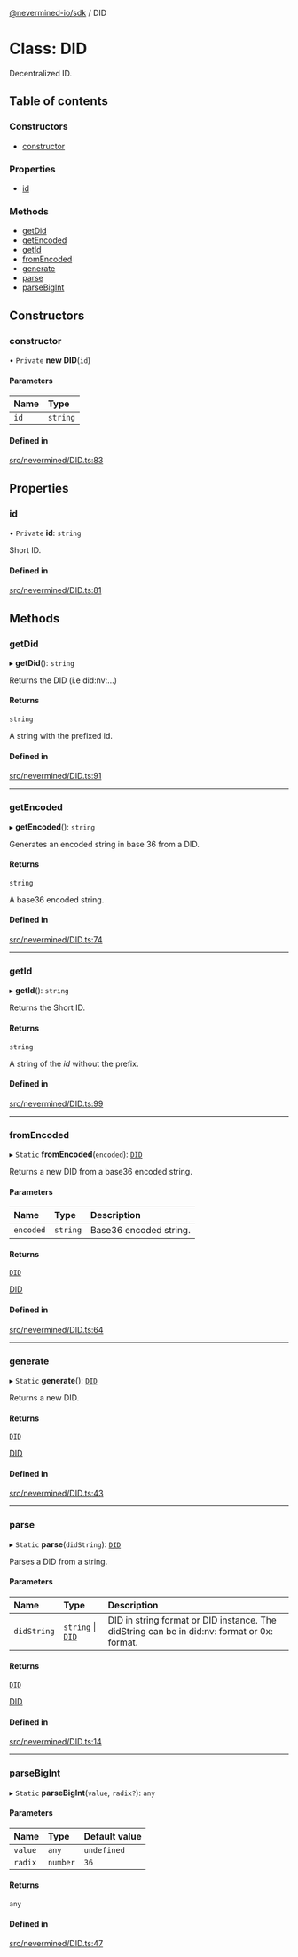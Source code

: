 [@nevermined-io/sdk](../code-reference.md) / DID

# Class: DID

Decentralized ID.

## Table of contents

### Constructors

- [constructor](DID.md#constructor)

### Properties

- [id](DID.md#id)

### Methods

- [getDid](DID.md#getdid)
- [getEncoded](DID.md#getencoded)
- [getId](DID.md#getid)
- [fromEncoded](DID.md#fromencoded)
- [generate](DID.md#generate)
- [parse](DID.md#parse)
- [parseBigInt](DID.md#parsebigint)

## Constructors

### constructor

• `Private` **new DID**(`id`)

#### Parameters

| Name | Type     |
| :--- | :------- |
| `id` | `string` |

#### Defined in

[src/nevermined/DID.ts:83](https://github.com/nevermined-io/sdk-js/blob/bb26f8ab/src/nevermined/DID.ts#L83)

## Properties

### id

• `Private` **id**: `string`

Short ID.

#### Defined in

[src/nevermined/DID.ts:81](https://github.com/nevermined-io/sdk-js/blob/bb26f8ab/src/nevermined/DID.ts#L81)

## Methods

### getDid

▸ **getDid**(): `string`

Returns the DID (i.e did:nv:...)

#### Returns

`string`

A string with the prefixed id.

#### Defined in

[src/nevermined/DID.ts:91](https://github.com/nevermined-io/sdk-js/blob/bb26f8ab/src/nevermined/DID.ts#L91)

---

### getEncoded

▸ **getEncoded**(): `string`

Generates an encoded string in base 36 from a DID.

#### Returns

`string`

A base36 encoded string.

#### Defined in

[src/nevermined/DID.ts:74](https://github.com/nevermined-io/sdk-js/blob/bb26f8ab/src/nevermined/DID.ts#L74)

---

### getId

▸ **getId**(): `string`

Returns the Short ID.

#### Returns

`string`

A string of the _id_ without the prefix.

#### Defined in

[src/nevermined/DID.ts:99](https://github.com/nevermined-io/sdk-js/blob/bb26f8ab/src/nevermined/DID.ts#L99)

---

### fromEncoded

▸ `Static` **fromEncoded**(`encoded`): [`DID`](DID.md)

Returns a new DID from a base36 encoded string.

#### Parameters

| Name      | Type     | Description            |
| :-------- | :------- | :--------------------- |
| `encoded` | `string` | Base36 encoded string. |

#### Returns

[`DID`](DID.md)

[DID](DID.md)

#### Defined in

[src/nevermined/DID.ts:64](https://github.com/nevermined-io/sdk-js/blob/bb26f8ab/src/nevermined/DID.ts#L64)

---

### generate

▸ `Static` **generate**(): [`DID`](DID.md)

Returns a new DID.

#### Returns

[`DID`](DID.md)

[DID](DID.md)

#### Defined in

[src/nevermined/DID.ts:43](https://github.com/nevermined-io/sdk-js/blob/bb26f8ab/src/nevermined/DID.ts#L43)

---

### parse

▸ `Static` **parse**(`didString`): [`DID`](DID.md)

Parses a DID from a string.

#### Parameters

| Name        | Type                        | Description                                                                                 |
| :---------- | :-------------------------- | :------------------------------------------------------------------------------------------ |
| `didString` | `string` \| [`DID`](DID.md) | DID in string format or DID instance. The didString can be in did:nv: format or 0x: format. |

#### Returns

[`DID`](DID.md)

[DID](DID.md)

#### Defined in

[src/nevermined/DID.ts:14](https://github.com/nevermined-io/sdk-js/blob/bb26f8ab/src/nevermined/DID.ts#L14)

---

### parseBigInt

▸ `Static` **parseBigInt**(`value`, `radix?`): `any`

#### Parameters

| Name    | Type     | Default value |
| :------ | :------- | :------------ |
| `value` | `any`    | `undefined`   |
| `radix` | `number` | `36`          |

#### Returns

`any`

#### Defined in

[src/nevermined/DID.ts:47](https://github.com/nevermined-io/sdk-js/blob/bb26f8ab/src/nevermined/DID.ts#L47)
